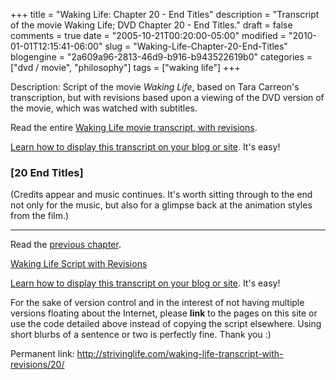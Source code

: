 +++
title = "Waking Life: Chapter 20 - End Titles"
description = "Transcript of the movie Waking Life; DVD Chapter 20 - End Titles."
draft = false
comments = true
date = "2005-10-21T00:20:00-05:00"
modified = "2010-01-01T12:15:41-06:00"
slug = "Waking-Life-Chapter-20-End-Titles"
blogengine = "2a609a96-2813-46d9-b916-b943522619b0"
categories = ["dvd / movie", "philosophy"]
tags = ["waking life"]
+++

<div class="WPArticleInfo">
<p>
Description: Script of the movie <em>Waking Life</em>, based on Tara Carreon&#39;s transcription, but with revisions based upon a viewing of the DVD version of the movie, which was watched with subtitles. 
</p>
<p>
Read the entire <a href="https://wakinglifemovie.net/">Waking Life movie transcript, with revisions</a>. 
</p>
<p>
<a href="/words/post/Display-parts-of-the-Waking-Life-Transcript-on-your-site.aspx">Learn how to display this transcript on your blog or site</a>. It&#39;s easy!
</p>
</div>
<h3 class="waking_life_chapter">[<a id="twenty" name="twenty" title="twenty"></a>20 End Titles] </h3>
<p>
(Credits appear and music continues. It&#39;s worth sitting through to the end not only for the music, but also for a glimpse back at the animation styles from the film.) 
</p>
<hr />
<p>
Read the <a href="https://wakinglifemovie.net/transcript/chapter/19/">previous chapter</a>. 
</p>
<p>
<a href="https://wakinglifemovie.net/">Waking Life Script with Revisions</a> 
</p>
<div class="tip">
<p>
<a href="/words/post/Display-parts-of-the-Waking-Life-Transcript-on-your-site.aspx">Learn how to display this transcript on your blog or site</a>. It&#39;s easy!
</p>
<p>
For the sake of version control and in the interest of not having multiple versions floating about the Internet, please <strong>link</strong> to the pages on this site or use the code detailed above instead of copying the script elsewhere. Using short blurbs of a sentence or two is perfectly fine. Thank you :) 
</p>
<p>
Permanent link: <a href="https://wakinglifemovie.net/transcript/chapter/20/">http://strivinglife.com/waking-life-transcript-with-revisions/20/</a> 
</p>
</div>

